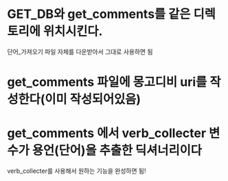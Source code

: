 # GET_DB와 get_comments를 같은 디렉토리에 위치시킨다.
단어_가져오기 파일 자체를 다운받아서 그대로 사용하면 됨

# get_comments 파일에 몽고디비 uri를 작성한다(이미 작성되어있음)

# get_comments 에서 verb_collecter 변수가 용언(단어)을 추출한 딕셔너리이다
verb_collecter를 사용해서 원하는 기능을 완성하면 됨!
